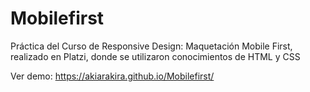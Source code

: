 # Mobilefirst

Práctica del Curso de Responsive Design: Maquetación Mobile First, realizado en Platzi, donde se utilizaron conocimientos de HTML y CSS 

Ver demo: https://akiarakira.github.io/Mobilefirst/
